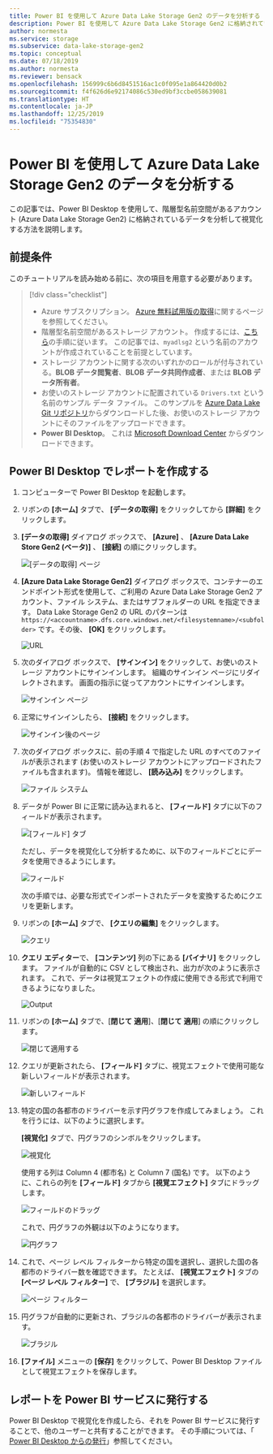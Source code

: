 ```yaml
---
title: Power BI を使用して Azure Data Lake Storage Gen2 のデータを分析する | Microsoft Docs
description: Power BI を使用して Azure Data Lake Storage Gen2 に格納されているデータを分析する
author: normesta
ms.service: storage
ms.subservice: data-lake-storage-gen2
ms.topic: conceptual
ms.date: 07/18/2019
ms.author: normesta
ms.reviewer: bensack
ms.openlocfilehash: 156999c6b6d8451516ac1c0f095e1a864420d0b2
ms.sourcegitcommit: f4f626d6e92174086c530ed9bf3ccbe058639081
ms.translationtype: HT
ms.contentlocale: ja-JP
ms.lasthandoff: 12/25/2019
ms.locfileid: "75354830"
---
```

# <a name="analyze-data-in-azure-data-lake-storage-gen2-by-using-power-bi"></a>Power BI を使用して Azure Data Lake Storage Gen2 のデータを分析する

この記事では、Power BI Desktop を使用して、階層型名前空間があるアカウント (Azure Data Lake Storage Gen2) に格納されているデータを分析して視覚化する方法を説明します。

## <a name="prerequisites"></a>前提条件

このチュートリアルを読み始める前に、次の項目を用意する必要があります。

> [!div class="checklist"]
> * Azure サブスクリプション。 [Azure 無料試用版の取得](https://azure.microsoft.com/pricing/free-trial/)に関するページを参照してください。
> * 階層型名前空間があるストレージ アカウント。 作成するには、[こちら](data-lake-storage-quickstart-create-account.md)の手順に従います。
> この記事では、`myadlsg2` という名前のアカウントが作成されていることを前提としています。
> * ストレージ アカウントに関する次のいずれかのロールが付与されている。**BLOB データ閲覧者**、**BLOB データ共同作成者**、または **BLOB データ所有者**。
> * お使いのストレージ アカウントに配置されている `Drivers.txt` という名前のサンプル データ ファイル。
> このサンプルを [Azure Data Lake Git リポジトリ](https://github.com/Azure/usql/tree/master/Examples/Samples/Data/AmbulanceData/Drivers.txt)からダウンロードした後、お使いのストレージ アカウントにそのファイルをアップロードできます。
> * **Power BI Desktop**。 これは [Microsoft Download Center](https://www.microsoft.com/download/details.aspx?id=45331) からダウンロードできます。 

## <a name="create-a-report-in-power-bi-desktop"></a>Power BI Desktop でレポートを作成する

1. コンピューターで Power BI Desktop を起動します。
2. リボンの **[ホーム]** タブで、 **[データの取得]** をクリックしてから **[詳細]** をクリックします。
3. **[データの取得]** ダイアログ ボックスで、 **[Azure]** 、 **[Azure Data Lake Store Gen2 (ベータ)]** 、 **[接続]** の順にクリックします。

    ![[データの取得] ページ](media/data-lake-storage-use-power-bi/get-data-page.png)

4. **[Azure Data Lake Storage Gen2]** ダイアログ ボックスで、コンテナーのエンドポイント形式を使用して、ご利用の Azure Data Lake Storage Gen2 アカウント、ファイル システム、またはサブフォルダーの URL を指定できます。 Data Lake Storage Gen2 の URL のパターンは `https://<accountname>.dfs.core.windows.net/<filesystemname>/<subfolder>` です。その後、 **[OK]** をクリックします。

    ![URL](media/data-lake-storage-use-power-bi/adls-url.png)

5. 次のダイアログ ボックスで、 **[サインイン]** をクリックして、お使いのストレージ アカウントにサインインします。 組織のサインイン ページにリダイレクトされます。 画面の指示に従ってアカウントにサインインします。

    ![サインイン ページ](media/data-lake-storage-use-power-bi/sign-in.png)

6. 正常にサインインしたら、 **[接続]** をクリックします。

    ![サインイン後のページ](media/data-lake-storage-use-power-bi/signed-in.png)

7. 次のダイアログ ボックスに、前の手順 4 で指定した URL のすべてのファイルが表示されます (お使いのストレージ アカウントにアップロードされたファイルも含まれます)。 情報を確認し、 **[読み込み]** をクリックします。

    ![ファイル システム](media/data-lake-storage-use-power-bi/file-systems.png)

8. データが Power BI に正常に読み込まれると、 **[フィールド]** タブに以下のフィールドが表示されます。

    ![[フィールド] タブ](media/data-lake-storage-use-power-bi/fields.png)

    ただし、データを視覚化して分析するために、以下のフィールドごとにデータを使用できるようにします。

    ![フィールド](media/data-lake-storage-use-power-bi/preferred-fields.png)

    次の手順では、必要な形式でインポートされたデータを変換するためにクエリを更新します。

9. リボンの **[ホーム]** タブで、 **[クエリの編集]** をクリックします。

    ![クエリ](media/data-lake-storage-use-power-bi/queries.png)

10. **クエリ エディター**で、 **[コンテンツ]** 列の下にある **[バイナリ]** をクリックします。 ファイルが自動的に CSV として検出され、出力が次のように表示されます。 これで、データは視覚エフェクトの作成に使用できる形式で利用できるようになりました。

    ![Output](media/data-lake-storage-use-power-bi/binary.png)

11. リボンの **[ホーム]** タブで、[**閉じて** **適用**]、[**閉じて** **適用**] の順にクリックします。

    ![閉じて適用する](media/data-lake-storage-use-power-bi/close-apply.png)

12. クエリが更新されたら、 **[フィールド]** タブに、視覚エフェクトで使用可能な新しいフィールドが表示されます。

    ![新しいフィールド](media/data-lake-storage-use-power-bi/new-fields.png)

13. 特定の国の各都市のドライバーを示す円グラフを作成してみましょう。 これを行うには、以下のように選択します。

    **[視覚化]** タブで、円グラフのシンボルをクリックします。

    ![視覚化](media/data-lake-storage-use-power-bi/visualizations.png)

    使用する列は Column 4 (都市名) と Column 7 (国名) です。 以下のように、これらの列を **[フィールド]** タブから **[視覚エフェクト]** タブにドラッグします。

    ![フィールドのドラッグ](media/data-lake-storage-use-power-bi/visualizations-drag-fields.png)

    これで、円グラフの外観は以下のようになります。

    ![円グラフ](media/data-lake-storage-use-power-bi/pie-chart.png)

14. これで、ページ レベル フィルターから特定の国を選択し、選択した国の各都市のドライバー数を確認できます。 たとえば、 **[視覚エフェクト]** タブの **[ページ レベル フィルター]** で、 **[ブラジル]** を選択します。

    ![ページ フィルター](media/data-lake-storage-use-power-bi/page-filters.png)

15. 円グラフが自動的に更新され、ブラジルの各都市のドライバーが表示されます。

    ![ブラジル](media/data-lake-storage-use-power-bi/pie-chart-updated.png)

16. **[ファイル]** メニューの **[保存]** をクリックして、Power BI Desktop ファイルとして視覚エフェクトを保存します。

## <a name="publish-report-to-power-bi-service"></a>レポートを Power BI サービスに発行する

Power BI Desktop で視覚化を作成したら、それを Power BI サービスに発行することで、他のユーザーと共有することができます。 その手順については、「 [Power BI Desktop からの発行](https://powerbi.microsoft.com/documentation/powerbi-desktop-upload-desktop-files/)」参照してください。
